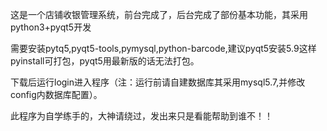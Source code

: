这是一个店铺收银管理系统，前台完成了，后台完成了部份基本功能，其采用python3+pyqt5开发

需要安装pytq5,pyqt5-tools,pymysql,python-barcode,建议pyqt5安装5.9这样pyinstall可打包，pyqt5用最新版的话无法打包。


下载后运行login进入程序（注：运行前请自建数据库其采用mysql5.7,并修改config内数据库配置）。



此程序为自学练手的，大神请绕过，发出来只是看能帮助到谁不！！
